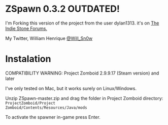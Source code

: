 ZSpawn 0.3.2 OUTDATED! 
====== 

I'm Forking this version of the project from the user dylan1313. it's on <a href="http://theindiestone.com/forums/index.php/topic/1522-zspawn/" target="_blank">The Indie Stone Forums.</a>

My Twitter, William Henrique <a href="https://twitter.com/Will_Sn0w" target="_blank">@Will_Sn0w</a>

Instalation
===========

COMPATIBILITY WARNING: Project Zomboid 2.9.9.17 (Steam version) and later

I've only tested on Mac, but it works surely on Linux/Windows.

Unzip ZSpawn-master.zip and drag the folder in Project Zomboid directory: <code>ProjectZomboid/Project Zomboid/Contents/Resources/Java/mods</code>

To activate the spawner in-game press Enter.
